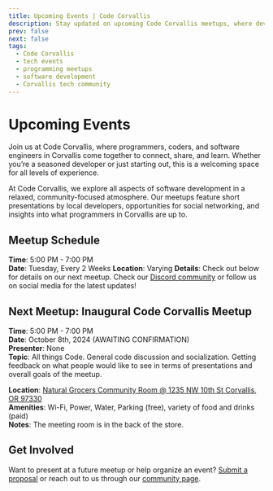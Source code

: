 ```yaml
---
title: Upcoming Events | Code Corvallis
description: Stay updated on upcoming Code Corvallis meetups, where developers and tech enthusiasts in Corvallis connect, share, and learn.
prev: false
next: false
tags:
  - Code Corvallis
  - tech events
  - programming meetups
  - software development
  - Corvallis tech community
---
```



# Upcoming Events

Join us at Code Corvallis, where programmers, coders, and software engineers in Corvallis come together to connect, share, and learn. Whether you’re a seasoned developer or just starting out, this is a welcoming space for all levels of experience.

At Code Corvallis, we explore all aspects of software development in a relaxed, community-focused atmosphere. Our meetups feature short presentations by local developers, opportunities for social networking, and insights into what programmers in Corvallis are up to.

## Meetup Schedule

**Time**: 5:00 PM - 7:00 PM  
**Date**: Tuesday, Every 2 Weeks
**Location**: Varying
**Details**: Check out below for details on our next meetup. Check our [Discord community](/community) or follow us on social media for the latest updates!

## Next Meetup: Inaugural Code Corvallis Meetup

**Time**: 5:00 PM - 7:00 PM<br>
**Date**: October 8th, 2024 (AWAITING CONFIRMATION)<br>
**Presenter**: None<br>
**Topic**: All things Code. General code discussion and socialization. Getting feedback on what people would like to see in terms of presentations and overall goals of the meetup. 

**Location**: [Natural Grocers Community Room @ 1235 NW 10th St Corvallis, OR 97330](https://maps.app.goo.gl/gHs9tzfvrwq3XjoLA)<br>
**Amenities**: Wi-Fi, Power, Water, Parking (free), variety of food and drinks (paid)  
**Notes**: The meeting room is in the back of the store.


## Get Involved
Want to present at a future meetup or help organize an event? [Submit a proposal](https://github.com/CodeCorvallis/CodeCorvallis/issues/new?template=proposal.md) or reach out to us through our [community page](/community).
